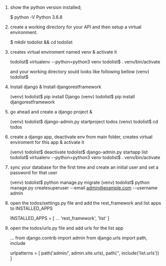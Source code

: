 1. show the python version installed;

    $ python -V
    Python 3.6.8
  
 2. create a working directory for your API and then setup a virtual environment.

    $ mkdir todolist && cd todolist
 
3. creates virtual enviroment named venv & activate it
  
    todolist$ virtualenv --python=python3 venv
    todolist$ . venv/bin/activate

    and your working directory sould looks like following bellow
    (venv) todolist$
  
 4. Install django & Install djangorestframework
 
    (venv) todolist$ pip install Django
    (venv) todolist$ pip install djangorestframework
    
5. go ahead and create a django project & 

    (venv) todolist$ django-admin.py startproject todos
    (venv) todolist$ cd todos
    
6. create a django app, deactivate env from main folder, creates virtual enviroment for this app & activate it
    
    (venv) todolist$ deactivate
    todolist$ django-admin.py startapp list
    todolist$ virtualenv --python=python3 venv
    todolist$ . venv/bin/activate
    
7. sync your database for the first time and create an initial user and set a password for that user

    (venv) todolist$ python manage.py migrate
    (venv) todolist$ python manage.py createsuperuser --email admin@example.com --username admin
    
8. open the todos/settings.py file and add the rest_framework and list apps to INSTALLED_APPS

    INSTALLED_APPS = [
    ...
    'rest_framework',
    'list'
    ]

9. open the todos/urls.py file and add urls for the list app

    ...
    from django.contrib import admin
    from django.urls import path, include
    
    urlpatterns = [
        path('admin/', admin.site.urls),
        path('', include('list.urls'))
    ]
